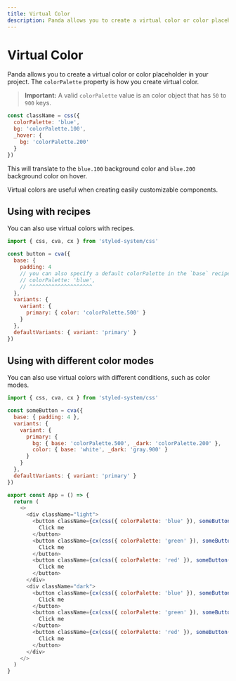 ```yaml
---
title: Virtual Color
description: Panda allows you to create a virtual color or color placeholder in your project.
---
```


# Virtual Color

Panda allows you to create a virtual color or color placeholder in your project. The `colorPalette` property is how you
create virtual color.

> **Important:** A valid `colorPalette` value is an color object that has `50` to `900` keys.

```js
const className = css({
  colorPalette: 'blue',
  bg: 'colorPalette.100',
  _hover: {
    bg: 'colorPalette.200'
  }
})
```

This will translate to the `blue.100` background color and `blue.200` background color on hover.

Virtual colors are useful when creating easily customizable components.

## Using with recipes

You can also use virtual colors with recipes.

```js
import { css, cva, cx } from 'styled-system/css'

const button = cva({
  base: {
    padding: 4
    // you can also specify a default colorPalette in the `base` recipe key
    // colorPalette: 'blue',
    // ^^^^^^^^^^^^^^^^^^^^
  },
  variants: {
    variant: {
      primary: { color: 'colorPalette.500' }
    }
  },
  defaultVariants: { variant: 'primary' }
})
```

## Using with different color modes

You can also use virtual colors with different conditions, such as color modes.

```js
import { css, cva, cx } from 'styled-system/css'

const someButton = cva({
  base: { padding: 4 },
  variants: {
    variant: {
      primary: {
        bg: { base: 'colorPalette.500', _dark: 'colorPalette.200' },
        color: { base: 'white', _dark: 'gray.900' }
      }
    }
  },
  defaultVariants: { variant: 'primary' }
})

export const App = () => {
  return (
    <>
      <div className="light">
        <button className={cx(css({ colorPalette: 'blue' }), someButton())}>
          Click me
        </button>
        <button className={cx(css({ colorPalette: 'green' }), someButton())}>
          Click me
        </button>
        <button className={cx(css({ colorPalette: 'red' }), someButton())}>
          Click me
        </button>
      </div>
      <div className="dark">
        <button className={cx(css({ colorPalette: 'blue' }), someButton())}>
          Click me
        </button>
        <button className={cx(css({ colorPalette: 'green' }), someButton())}>
          Click me
        </button>
        <button className={cx(css({ colorPalette: 'red' }), someButton())}>
          Click me
        </button>
      </div>
    </>
  )
}
```
